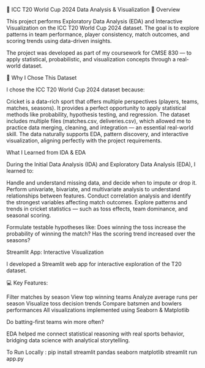 🏏 ICC T20 World Cup 2024 Data Analysis & Visualization
📘 Overview

This project performs Exploratory Data Analysis (EDA) and Interactive Visualization on the ICC T20 World Cup 2024 dataset.
The goal is to explore patterns in team performance, player consistency, match outcomes, and scoring trends using data-driven insights.

The project was developed as part of my coursework for CMSE 830 — to apply statistical, probabilistic, and visualization concepts through a real-world dataset.

🧩 Why I Chose This Dataset

I chose the ICC T20 World Cup 2024 dataset because:

Cricket is a data-rich sport that offers multiple perspectives (players, teams, matches, seasons).
It provides a perfect opportunity to apply statistical methods like probability, hypothesis testing, and regression.
The dataset includes multiple files (matches.csv, deliveries.csv), which allowed me to practice data merging, cleaning, and integration — an essential real-world skill.
The data naturally supports EDA, pattern discovery, and interactive visualization, aligning perfectly with the project requirements.

What I Learned from IDA & EDA

During the Initial Data Analysis (IDA) and Exploratory Data Analysis (EDA), I learned to:

Handle and understand missing data, and decide when to impute or drop it.
Perform univariate, bivariate, and multivariate analysis to understand relationships between features.
Conduct correlation analysis and identify the strongest variables affecting match outcomes.
Explore patterns and trends in cricket statistics — such as toss effects, team dominance, and seasonal scoring.

Formulate testable hypotheses like:
Does winning the toss increase the probability of winning the match?
Has the scoring trend increased over the seasons?

Streamlit App: Interactive Visualization

I developed a Streamlit web app for interactive exploration of the T20 dataset.

💻 Key Features:

Filter matches by season
View top winning teams
Analyze average runs per season
Visualize toss decision trends
Compare batsmen and bowlers performances
All visualizations implemented using Seaborn & Matplotlib

Do batting-first teams win more often?

EDA helped me connect statistical reasoning with real sports behavior, bridging data science with analytical storytelling.

To Run Locally : 
pip install streamlit pandas seaborn matplotlib
streamlit run app.py

